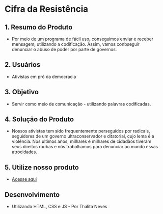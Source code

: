 # Cifra da Resistência 


## 1. Resumo do Produto

* Por meio de um programa de fácil uso, conseguimos enviar e receber mensagem, utilizando
a codificação. Assim, vamos conbseguir denunciar o abuso de poder por parte de governos.  

## 2. Usuários 

* Ativistas em pró da democracia

## 3. Objetivo

* Servir como meio de comunicação - utilizando palavras codificadas.

## 4. Solução do Produto

* Nossos ativistas tem sido frequentemente perseguidos por radicais, seguidores de um governo 
ultraconservador e ditatorial, cujo lema é a violência. Nos ultimos anos, milhares e milhares de
cidadãos tiveram seus direitos roubas e nós trabalhamos para denunciar ao mundo essas atrocidades. 

## 5. Utilize nosso produto

* [Acesse aqui](https://thalitaneves95.github.io/Cifra-Da-Democracia-SAP006/)

## Desenvolvimento

* Utilizando HTML, CSS e JS - Por Thalita Neves